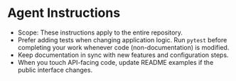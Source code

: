 # Agent Instructions

- Scope: These instructions apply to the entire repository.
- Prefer adding tests when changing application logic. Run `pytest` before completing your work whenever code (non-documentation) is modified.
- Keep documentation in sync with new features and configuration steps.
- When you touch API-facing code, update README examples if the public interface changes.
